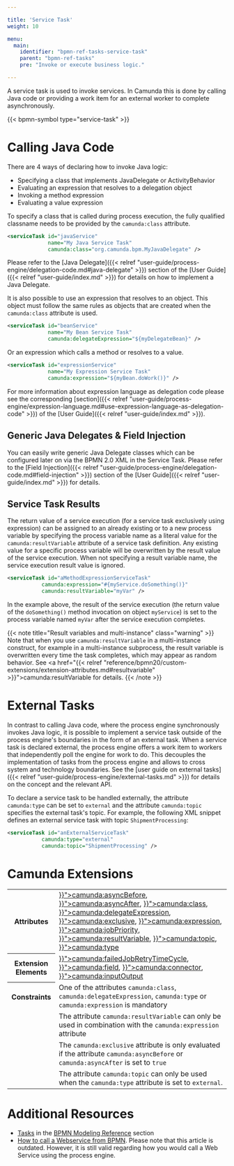 ```yaml
---

title: 'Service Task'
weight: 10

menu:
  main:
    identifier: "bpmn-ref-tasks-service-task"
    parent: "bpmn-ref-tasks"
    pre: "Invoke or execute business logic."

---
```




A service task is used to invoke services. In Camunda this is done by calling Java code or providing a work item for an external worker to complete asynchronously.

{{< bpmn-symbol type="service-task" >}}

# Calling Java Code

There are 4 ways of declaring how to invoke Java logic:

* Specifying a class that implements JavaDelegate or ActivityBehavior
* Evaluating an expression that resolves to a delegation object
* Invoking a method expression
* Evaluating a value expression

To specify a class that is called during process execution, the fully qualified classname needs to be provided by the `camunda:class` attribute.

```xml
<serviceTask id="javaService"
             name="My Java Service Task"
             camunda:class="org.camunda.bpm.MyJavaDelegate" />
```

Please refer to the [Java Delegate]({{< relref "user-guide/process-engine/delegation-code.md#java-delegate" >}}) section of the [User Guide]({{< relref "user-guide/index.md" >}}) for details on how to implement a Java Delegate.

It is also possible to use an expression that resolves to an object. This object must follow the
same rules as objects that are created when the `camunda:class` attribute is used.

```xml
<serviceTask id="beanService"
             name="My Bean Service Task"
             camunda:delegateExpression="${myDelegateBean}" />
```

Or an expression which calls a method or resolves to a value.

```xml
<serviceTask id="expressionService"
             name="My Expression Service Task"
             camunda:expression="${myBean.doWork()}" />
```

For more information about expression language as delegation code please see the corresponding
[section]({{< relref "user-guide/process-engine/expression-language.md#use-expression-language-as-delegation-code" >}})
of the [User Guide]({{< relref "user-guide/index.md" >}}).


## Generic Java Delegates & Field Injection

You can easily write generic Java Delegate classes which can be configured later on via the BPMN 2.0 XML in the Service Task. Please refer to the [Field Injection]({{< relref "user-guide/process-engine/delegation-code.md#field-injection" >}}) section of the [User Guide]({{< relref "user-guide/index.md" >}}) for details.


## Service Task Results

The return value of a service execution (for a service task exclusively using expression) can be assigned to an already existing or to a new process variable by specifying the process variable name as a literal value for the `camunda:resultVariable` attribute of a service task definition. Any existing value for a specific process variable will be overwritten by the result value of the service execution. When not specifying a result variable name, the service execution result value is ignored.

```xml
<serviceTask id="aMethodExpressionServiceTask"
           camunda:expression="#{myService.doSomething()}"
           camunda:resultVariable="myVar" />
```

In the example above, the result of the service execution (the return value of the `doSomething()` method invocation on object `myService`) is set to the process variable named `myVar` after the service execution completes.

{{< note title="Result variables and multi-instance" class="warning" >}}
Note that when you use <code>camunda:resultVariable</code> in a multi-instance construct, for example in a multi-instance subprocess, the result variable is overwritten every time the task completes, which may appear as random behavior. See <a href="{{< relref "reference/bpmn20/custom-extensions/extension-attributes.md#resultvariable" >}}">camunda:resultVariable</a> for details.
{{< /note >}}

# External Tasks

In contrast to calling Java code, where the process engine synchronously invokes Java logic, it is possible to implement a service task outside of the process engine's boundaries in the form of an external task. When a service task is declared external, the process engine offers a work item to workers that independently poll the engine for work to do. This decouples the implementation of tasks from the process engine and allows to cross system and technology boundaries. See the [user guide on external tasks]({{< relref "user-guide/process-engine/external-tasks.md" >}}) for details on the concept and the relevant API.

To declare a service task to be handled externally, the attribute `camunda:type` can be set to `external` and the attribute `camunda:topic` specifies the external task's topic. For example, the following XML snippet defines an external service task with topic `ShipmentProcessing`:

```xml
<serviceTask id="anExternalServiceTask"
           camunda:type="external"
           camunda:topic="ShipmentProcessing" />
```

# Camunda Extensions

<table class="table table-striped">
  <tr>
    <th>Attributes</th>
    <td>
      <a href="{{< relref "reference/bpmn20/custom-extensions/extension-attributes.md#asyncbefore" >}}">camunda:asyncBefore</a>,
      <a href="{{< relref "reference/bpmn20/custom-extensions/extension-attributes.md#asyncafter" >}}">camunda:asyncAfter</a>,
      <a href="{{< relref "reference/bpmn20/custom-extensions/extension-attributes.md#class" >}}">camunda:class</a>,
      <a href="{{< relref "reference/bpmn20/custom-extensions/extension-attributes.md#delegateexpression" >}}">camunda:delegateExpression</a>,
      <a href="{{< relref "reference/bpmn20/custom-extensions/extension-attributes.md#exclusive" >}}">camunda:exclusive</a>,
      <a href="{{< relref "reference/bpmn20/custom-extensions/extension-attributes.md#expression" >}}">camunda:expression</a>,
      <a href="{{< relref "reference/bpmn20/custom-extensions/extension-attributes.md#jobpriority" >}}">camunda:jobPriority</a>,
      <a href="{{< relref "reference/bpmn20/custom-extensions/extension-attributes.md#resultvariable" >}}">camunda:resultVariable</a>,
      <a href="{{< relref "reference/bpmn20/custom-extensions/extension-attributes.md#topic" >}}">camunda:topic</a>,
      <a href="{{< relref "reference/bpmn20/custom-extensions/extension-attributes.md#type" >}}">camunda:type</a>
    </td>
  </tr>
  <tr>
    <th>Extension Elements</th>
    <td>
      <a href="{{< relref "reference/bpmn20/custom-extensions/extension-elements.md#failedjobretrytimecycle" >}}">camunda:failedJobRetryTimeCycle</a>,
      <a href="{{< relref "reference/bpmn20/custom-extensions/extension-elements.md#field" >}}">camunda:field</a>,
      <a href="{{< relref "reference/bpmn20/custom-extensions/extension-elements.md#connector" >}}">camunda:connector</a>,
      <a href="{{< relref "reference/bpmn20/custom-extensions/extension-elements.md#inputoutput" >}}">camunda:inputOutput</a>
    </td>
  </tr>
  <tr>
    <th>Constraints</th>
    <td>
      One of the attributes <code>camunda:class</code>, <code>camunda:delegateExpression</code>,
      <code>camunda:type</code> or <code>camunda:expression</code> is mandatory
    </td>
  </tr>
  <tr>
    <td></td>
    <td>
      The attribute <code>camunda:resultVariable</code> can only be used in combination with the
      <code>camunda:expression</code> attribute
    </td>
  </tr>
  <tr>
    <td></td>
    <td>
      The <code>camunda:exclusive</code> attribute is only evaluated if the attribute
      <code>camunda:asyncBefore</code> or <code>camunda:asyncAfter</code> is set to <code>true</code>
    </td>
  </tr>
  <tr>
    <td></td>
    <td>
      The attribute <code>camunda:topic</code> can only be used when the <code>camunda:type</code> attribute is set to <code>external</code>.
    </td>
  </tr>
</table>


# Additional Resources

* [Tasks](http://camunda.org/bpmn/reference.html#activities-task) in the [BPMN Modeling Reference](http://camunda.org/bpmn/reference.html) section
* [How to call a Webservice from BPMN](http://www.bpm-guide.de/2010/12/09/how-to-call-a-webservice-from-bpmn/). Please note that this article is outdated. However, it is still valid regarding how you would call a Web Service using the process engine.
